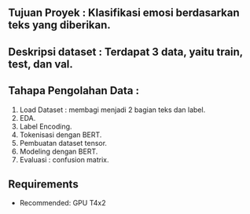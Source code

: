 ## **Tujuan Proyek** : Klasifikasi emosi berdasarkan teks yang diberikan.

## **Deskripsi dataset** : Terdapat 3 data, yaitu train, test, dan val.

## **Tahapa Pengolahan Data** :
1. Load Dataset : membagi menjadi 2 bagian teks dan label.
2. EDA.
3. Label Encoding.
4. Tokenisasi dengan BERT.
5. Pembuatan dataset tensor.
6. Modeling dengan BERT.
7. Evaluasi : confusion matrix.

## Requirements
- Recommended: GPU T4x2 
